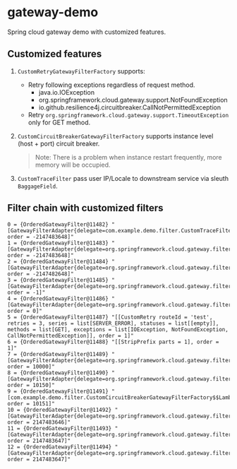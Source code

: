 # gateway-demo

Spring cloud gateway demo with customized features.

## Customized features

1. `CustomRetryGatewayFilterFactory` supports:
    - Retry following exceptions regardless of request method.
        - java.io.IOException
        - org.springframework.cloud.gateway.support.NotFoundException
        - io.github.resilience4j.circuitbreaker.CallNotPermittedException
    - Retry `org.springframework.cloud.gateway.support.TimeoutException` only for GET method.

2. `CustomCircuitBreakerGatewayFilterFactory` supports instance level (host + port) circuit breaker.
   > Note: There is a problem when instance restart frequently, more memory will be occupied.

3. `CustomTraceFilter` pass user IP/Locale to downstream service via sleuth `BaggageField`.

## Filter chain with customized filters

```
0 = {OrderedGatewayFilter@11482} "[GatewayFilterAdapter{delegate=com.example.demo.filter.CustomTraceFilter@3c97f5e9}, order = -2147483648]"
1 = {OrderedGatewayFilter@11483} "[GatewayFilterAdapter{delegate=org.springframework.cloud.gateway.filter.RemoveCachedBodyFilter@211da640}, order = -2147483648]"
2 = {OrderedGatewayFilter@11484} "[GatewayFilterAdapter{delegate=org.springframework.cloud.gateway.filter.AdaptCachedBodyGlobalFilter@3dec79f8}, order = -2147482648]"
3 = {OrderedGatewayFilter@11485} "[GatewayFilterAdapter{delegate=org.springframework.cloud.gateway.filter.NettyWriteResponseFilter@22a63740}, order = -1]"
4 = {OrderedGatewayFilter@11486} "[GatewayFilterAdapter{delegate=org.springframework.cloud.gateway.filter.ForwardPathFilter@65ad2b42}, order = 0]"
5 = {OrderedGatewayFilter@11487} "[[CustomRetry routeId = 'test', retries = 3, series = list[SERVER_ERROR], statuses = list[[empty]], methods = list[GET], exceptions = list[IOException, NotFoundException, CallNotPermittedException]], order = 1]"
6 = {OrderedGatewayFilter@11488} "[[StripPrefix parts = 1], order = 1]"
7 = {OrderedGatewayFilter@11489} "[GatewayFilterAdapter{delegate=org.springframework.cloud.gateway.filter.RouteToRequestUrlFilter@2ec92631}, order = 10000]"
8 = {OrderedGatewayFilter@11490} "[GatewayFilterAdapter{delegate=org.springframework.cloud.gateway.filter.ReactiveLoadBalancerClientFilter@32e7b78d}, order = 10150]"
9 = {OrderedGatewayFilter@11491} "[com.example.demo.filter.CustomCircuitBreakerGatewayFilterFactory$$Lambda$1055/0x0000000800703840@523a0947, order = 10151]"
10 = {OrderedGatewayFilter@11492} "[GatewayFilterAdapter{delegate=org.springframework.cloud.gateway.filter.WebsocketRoutingFilter@294ebe11}, order = 2147483646]"
11 = {OrderedGatewayFilter@11493} "[GatewayFilterAdapter{delegate=org.springframework.cloud.gateway.filter.NettyRoutingFilter@4583b617}, order = 2147483647]"
12 = {OrderedGatewayFilter@11494} "[GatewayFilterAdapter{delegate=org.springframework.cloud.gateway.filter.ForwardRoutingFilter@76220ef1}, order = 2147483647]"
```